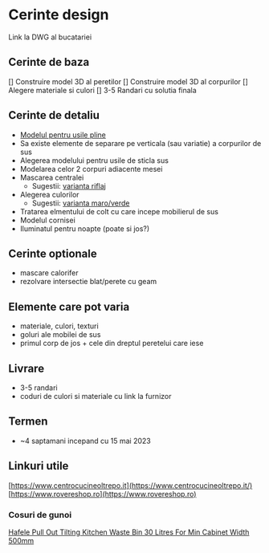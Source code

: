 
# Cerinte design
Link la DWG al bucatariei

## Cerinte de baza
[] Construire model 3D al peretilor
[] Construire model 3D al corpurilor
[] Alegere materiale si culori
[] 3-5 Randari cu solutia finala 

## Cerinte de detaliu
* [Modelul pentru usile pline](https://mobilasibiu.com/mobila/mobila-bucatarie-madalina-10036)  
* Sa existe elemente de separare pe verticala (sau variatie) a corpurilor de sus
* Alegerea modelului pentru usile de sticla sus
* Modelarea celor 2 corpuri adiacente mesei
* Mascarea centralei
  * Sugestii:  [varianta riflaj](https://github.com/arhtudormorar/bucatarie/blob/main/Design/centrala/mascare_centrala_01.jpeg)  
* Alegerea culorilor
  * Sugestii:  [varianta maro/verde](https://github.com/arhtudormorar/bucatarie/blob/main/Design/culori/culori%20varianta%201.jpeg)  
* Tratarea elmentului de colt cu care incepe mobilierul de sus
* Modelul cornisei
* Iluminatul pentru noapte (poate si jos?)


## Cerinte optionale
* mascare calorifer
* rezolvare intersectie blat/perete cu geam


## Elemente care pot varia
* materiale, culori, texturi
* goluri ale mobilei de sus
* primul corp de jos + cele din dreptul peretelui care iese


## Livrare
* 3-5 randari 
* coduri de culori si materiale cu link la furnizor

## Termen
* ~4 saptamani incepand cu 15 mai 2023

## Linkuri utile
[https://www.centrocucineoltrepo.it](https://www.centrocucineoltrepo.it/)  
[https://www.rovereshop.ro](https://www.rovereshop.ro)
### Cosuri de gunoi
[Hafele Pull Out Tilting Kitchen Waste Bin 30 Litres For Min Cabinet Width 500mm](https://www.hafele.co.uk/en/product/waste-bin-tilting-30-litres/0000000d00018ac800010023)  
